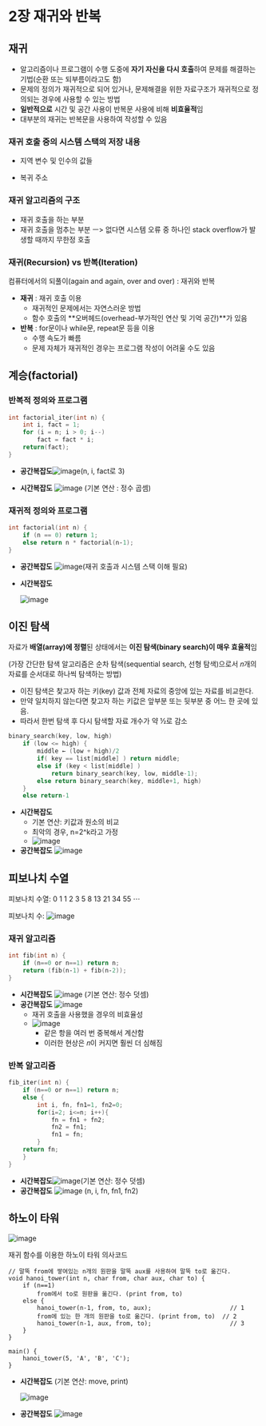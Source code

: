 # 2장 재귀와 반복

## 재귀

- 알고리즘이나 프로그램이 수행 도중에 **자기 자신을 다시 호출**하여 문제를 해결하는 기법(순환 또는 되부름이라고도 함)
- 문제의 정의가 재귀적으로 되어 있거나, 문제해결을 위한 자료구조가 재귀적으로 정의되는 경우에 사용할 수 있는 방법
- **일반적으로** 시간 및 공간 사용이 반복문 사용에 비해 **비효율적**임
- 대부분의 재귀는 반복문을 사용하여 작성할 수 있음

### 재귀 호출 중의 시스템 스택의  저장 내용

- 지역 변수 및 인수의 값들

- 복귀 주소

### 재귀 알고리즘의 구조

- 재귀 호출을 하는 부분
- 재귀 호출을 멈추는 부분 ㅡ> 없다면 시스템 오류 중 하나인 stack overflow가 발생할 때까지 무한정 호출



### 재귀(Recursion) vs 반복(Iteration)

컴퓨터에서의 되풀이(again and again, over and over) : 재귀와 반복

- **재귀** : 재귀 호출 이용
  - 재귀적인 문제에서는 자연스러운 방법
  - 함수 호출의 **오버헤드(overhead-부가적인 연산 및 기억 공간)**가 있음
- **반복** : for문이나 while문, repeat문 등을 이용
  - 수행 속도가 빠름
  - 문제 자체가 재귀적인 경우는 프로그램 작성이 어려울 수도 있음

## 계승(factorial)

### 반복적 정의와 프로그램

```c
int factorial_iter(int n) {
    int i, fact = 1;
    for (i = n; i > 0; i--)
        fact = fact * i;
    return(fact);
}
```

- **공간복잡도**![image](https://user-images.githubusercontent.com/68107000/96525099-0825af00-12b5-11eb-9449-0792d9ea49e9.png)(n, i, fact로 3)

- **시간복잡도** ![image](https://user-images.githubusercontent.com/68107000/96525155-30ada900-12b5-11eb-9d96-c21baef0d840.png) (기본 연산 : 정수 곱셈)

### 재귀적 정의와 프로그램

```c
int factorial(int n) {
    if (n == 0) return 1;
    else return n * factorial(n‐1);
}
```

- **공간복잡도**  ![image](https://user-images.githubusercontent.com/68107000/96525311-871ae780-12b5-11eb-957e-6fbcda9a11de.png)(재귀 호출과 시스템 스택 이해 필요)

- **시간복잡도**

  ![image](https://user-images.githubusercontent.com/68107000/96525515-1a541d00-12b6-11eb-85a4-5d844327d9c9.png)



## 이진 탐색

자료가 **배열(array)에 정렬**된 상태에서는 **이진 탐색(binary search)이 매우 효율적**임

(가장 간단한 탐색 알고리즘은 순차 탐색(sequential search, 선형 탐색)으로서 𝑛개의 자료를 순서대로 하나씩 탐색하는 방법)

- 이진 탐색은 찾고자 하는 키(key) 값과 전체 자료의 중앙에 있는 자료를 비교한다. 
- 만약 일치하지 않는다면 찾고자 하는 키값은 앞부분 또는 뒷부분 중 어느 한 곳에 있음.
- 따라서 한번 탐색 후 다시 탐색할 자료 개수가 약 ½로 감소



```C
binary_search(key, low, high)
    if (low <= high) {
        middle ← (low + high)/2
        if( key == list[middle] ) return middle;
        else if (key < list[middle] )
            return binary_search(key, low, middle-1);
        else return binary_search(key, middle+1, high)
    }
    else return-1
```

- **시간복잡도** 
  - 기본 연산: 키값과 원소의 비교
  - 최악의 경우, n=2^k라고 가정
  - ![image](https://user-images.githubusercontent.com/68107000/96528570-0b716880-12be-11eb-915d-e629b0be973c.png)
- **공간복잡도**   ![image](https://user-images.githubusercontent.com/68107000/96528757-702cc300-12be-11eb-875c-a166c81ea738.png)



## 피보나치 수열

피보나치 수열: 0 1 1 2 3 5 8 13 21 34 55 ⋯

피보나치 수: ![image](https://user-images.githubusercontent.com/68107000/96526995-05798880-12ba-11eb-82d2-d62053a15a80.png)

### 재귀 알고리즘

```C
int fib(int n) {
    if (n==0 or n==1) return n;
    return (fib(n‐1) + fib(n‐2));
}
```

- **시간복잡도** ![image](https://user-images.githubusercontent.com/68107000/96528190-019b3580-12bd-11eb-9bed-8615ab455c1b.png) (기본 연산: 정수 덧셈)
- **공간복잡도** ![image](https://user-images.githubusercontent.com/68107000/96527610-75d4d980-12bb-11eb-9748-8c1bdc4c995b.png)
  - 재귀 호출을 사용했을 경우의 비효율성
  - ![image](https://user-images.githubusercontent.com/68107000/96527647-956c0200-12bb-11eb-9e16-05dae51d70ee.png)
    - 같은 항을 여러 번 중복해서 계산함
    - 이러한 현상은 𝑛이 커지면 훨씬 더 심해짐

### 반복 알고리즘

```C
fib_iter(int n) {
    if (n==0 or n==1) return n;
    else {
        int i, fn, fn1=1, fn2=0;
        for(i=2; i<=n; i++){
            fn = fn1 + fn2;
            fn2 = fn1;
            fn1 = fn;
        }
    return fn;
    }
}
```

- **시간복잡도**![image](https://user-images.githubusercontent.com/68107000/96527203-8e90bf80-12ba-11eb-8269-5ae59deb83cb.png)(기본 연산: 정수 덧셈)
- **공간복잡도** ![image](https://user-images.githubusercontent.com/68107000/96527216-96e8fa80-12ba-11eb-88f9-3864ded79f21.png) (n, i, fn, fn1, fn2)



## 하노이 타워

![image](https://user-images.githubusercontent.com/68107000/96529417-0b726800-12c0-11eb-8821-f415a3a80ae5.png)

재귀 함수를 이용한 하노이 타워 의사코드

```pseudocode
// 말뚝 from에 쌓여있는 n개의 원판을 말뚝 aux를 사용하여 말뚝 to로 옮긴다.
void hanoi_tower(int n, char from, char aux, char to) {
    if (n==1) 
    	from에서 to로 원판을 옮긴다. (print from, to)
    else {
	    hanoi_tower(n-1, from, to, aux);                      // 1
    	from에 있는 한 개의 원판을 to로 옮긴다. (print from, to)  // 2
	    hanoi_tower(n-1, aux, from, to);                      // 3
    }
}

main() {
	hanoi_tower(5, 'A', 'B', 'C');
}
```

- **시간복잡도** (기본 연산: move, print)

  ![image](https://user-images.githubusercontent.com/68107000/96529791-fb0ebd00-12c0-11eb-9f60-3cfc658aab55.png)

- **공간복잡도** ![image](https://user-images.githubusercontent.com/68107000/96530152-c4857200-12c1-11eb-9d0b-ced902b56260.png)

